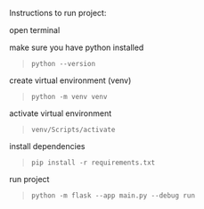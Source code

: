 Instructions to run project:

open terminal

make sure you have python installed
>  `python --version`

create virtual environment (venv)
> `python -m venv venv`

activate virtual environment
> `venv/Scripts/activate`

install dependencies
> `pip install -r requirements.txt`

run project
> `python -m flask --app main.py --debug run`